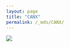 ```yaml
---
layout: page
title: "CANX"
permalink: /_mds/CANX/
---
```


![](../../algns0/N134_5HSAA016580_aln_report.png?raw=true)